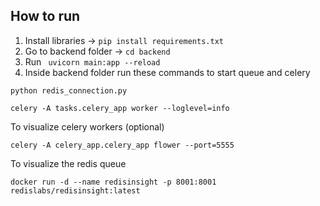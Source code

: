 ## How to run

1. Install    libraries -> `pip install requirements.txt`
2. Go to backend folder -> `cd backend`
3. Run ` uvicorn main:app --reload`
4. Inside backend folder run these commands to start  queue and celery

```
python redis_connection.py
```

```
celery -A tasks.celery_app worker --loglevel=info
```

To  visualize celery workers (optional)

`celery -A celery_app.celery_app flower --port=5555`

To visualize the redis queue

```
docker run -d --name redisinsight -p 8001:8001 redislabs/redisinsight:latest

```
